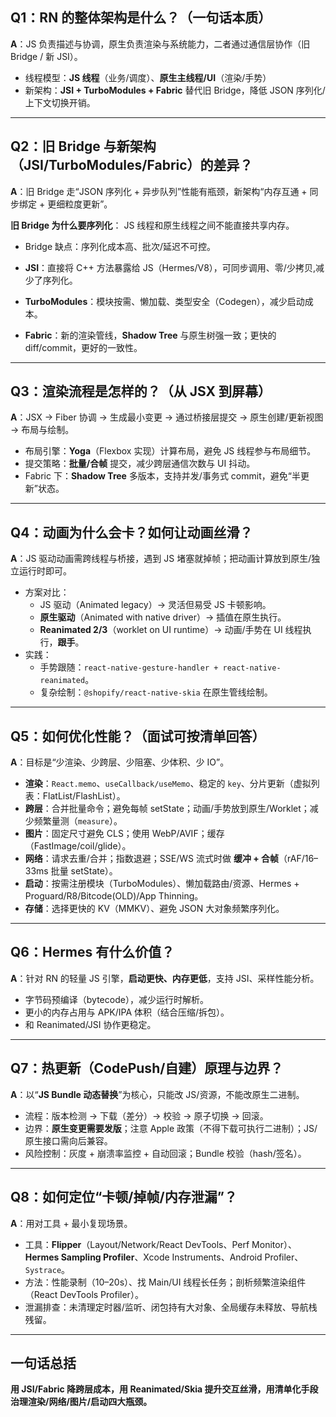 ## Q1：RN 的整体架构是什么？（一句话本质）

**A**：JS 负责描述与协调，原生负责渲染与系统能力，二者通过通信层协作（旧 Bridge / 新 JSI）。

- 线程模型：**JS 线程**（业务/调度）、**原生主线程/UI**（渲染/手势）
- 新架构：**JSI + TurboModules + Fabric** 替代旧 Bridge，降低 JSON 序列化/上下文切换开销。

---

## Q2：旧 Bridge 与新架构（JSI/TurboModules/Fabric）的差异？

**A**：旧 Bridge 走“JSON 序列化 + 异步队列”性能有瓶颈，新架构“内存互通 + 同步绑定 + 更细粒度更新”。

**旧 Bridge 为什么要序列化**： JS 线程和原生线程之间不能直接共享内存。

- Bridge 缺点：序列化成本高、批次/延迟不可控。

- **JSI**：直接将 C++ 方法暴露给 JS（Hermes/V8），可同步调用、零/少拷贝,减少了序列化。

- **TurboModules**：模块按需、懒加载、类型安全（Codegen），减少启动成本。

- **Fabric**：新的渲染管线，**Shadow Tree** 与原生树强一致；更快的 diff/commit，更好的一致性。

---

## Q3：渲染流程是怎样的？（从 JSX 到屏幕）

**A**：JSX → Fiber 协调 → 生成最小变更 → 通过桥接层提交 → 原生创建/更新视图 → 布局与绘制。

- 布局引擎：**Yoga**（Flexbox 实现）计算布局，避免 JS 线程参与布局细节。
- 提交策略：**批量/合帧** 提交，减少跨层通信次数与 UI 抖动。
- Fabric 下：**Shadow Tree** 多版本，支持并发/事务式 commit，避免“半更新”状态。

---

## Q4：动画为什么会卡？如何让动画丝滑？

**A**：JS 驱动动画需跨线程与桥接，遇到 JS 堵塞就掉帧；把动画计算放到原生/独立运行时即可。

- 方案对比：
  - JS 驱动（Animated legacy）→ 灵活但易受 JS 卡顿影响。
  - **原生驱动**（Animated with native driver）→ 插值在原生执行。
  - **Reanimated 2/3**（worklet on UI runtime）→ 动画/手势在 UI 线程执行，**跟手**。
- 实践：
  - 手势跟随：`react-native-gesture-handler + react-native-reanimated`。
  - 复杂绘制：`@shopify/react-native-skia` 在原生管线绘制。

---

## Q5：如何优化性能？（面试可按清单回答）

**A**：目标是“少渲染、少跨层、少阻塞、少体积、少 IO”。

- **渲染**：`React.memo`、`useCallback/useMemo`、稳定的 `key`、分片更新（虚拟列表：FlatList/FlashList）。
- **跨层**：合并批量命令；避免每帧 setState；动画/手势放到原生/Worklet；减少频繁量测（`measure`）。
- **图片**：固定尺寸避免 CLS；使用 WebP/AVIF；缓存（FastImage/coil/glide）。
- **网络**：请求去重/合并；指数退避；SSE/WS 流式时做 **缓冲 + 合帧**（rAF/16–33ms 批量 setState）。
- **启动**：按需注册模块（TurboModules）、懒加载路由/资源、Hermes + Proguard/R8/Bitcode(OLD)/App Thinning。
- **存储**：选择更快的 KV（MMKV）、避免 JSON 大对象频繁序列化。

---

## Q6：Hermes 有什么价值？

**A**：针对 RN 的轻量 JS 引擎，**启动更快、内存更低**，支持 JSI、采样性能分析。

- 字节码预编译（bytecode），减少运行时解析。
- 更小的内存占用与 APK/IPA 体积（结合压缩/拆包）。
- 和 Reanimated/JSI 协作更稳定。

---

## Q7：热更新（CodePush/自建）原理与边界？

**A**：以“**JS Bundle 动态替换**”为核心，只能改 JS/资源，不能改原生二进制。

- 流程：版本检测 → 下载（差分）→ 校验 → 原子切换 → 回滚。
- 边界：**原生变更需要发版**；注意 Apple 政策（不得下载可执行二进制）；JS/原生接口需向后兼容。
- 风险控制：灰度 + 崩溃率监控 + 自动回滚；Bundle 校验（hash/签名）。

---

## Q8：如何定位“卡顿/掉帧/内存泄漏”？

**A**：用对工具 + 最小复现场景。

- 工具：**Flipper**（Layout/Network/React DevTools、Perf Monitor）、**Hermes Sampling Profiler**、Xcode Instruments、Android Profiler、`Systrace`。
- 方法：性能录制（10–20s）、找 Main/UI 线程长任务；剖析频繁渲染组件（React DevTools Profiler）。
- 泄漏排查：未清理定时器/监听、闭包持有大对象、全局缓存未释放、导航栈残留。

---

## 一句话总括

**用 JSI/Fabric 降跨层成本，用 Reanimated/Skia 提升交互丝滑，用清单化手段治理渲染/网络/图片/启动四大瓶颈。**
